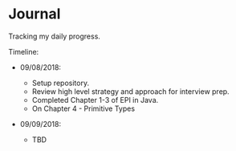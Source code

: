 # Journal #

Tracking my daily progress.

Timeline:
- 09/08/2018:
    - Setup repository. 
    - Review high level strategy and approach for interview prep.
    - Completed Chapter 1-3 of EPI in Java. 
    - On Chapter 4 - Primitive Types
    
- 09/09/2018:
    - TBD
        



